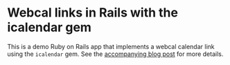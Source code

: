 # Webcal links in Rails with the icalendar gem

This is a demo Ruby on Rails app that implements a webcal calendar link using
the `icalendar` gem. See the [accompanying blog post] for more details.

[accompanying blog post]: http://www.toasterlovin.com/rails-webcal-links-with-icalendar-gem/
